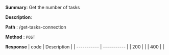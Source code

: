 **Summary**: Get the number of tasks

**Description**:

**Path** : /get-tasks-connection

**Method** : `POST`

**Response**
| code      | Description |
| ----------- | ----------- |
|  200   |       |
|  400   |       |

